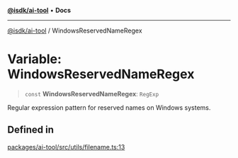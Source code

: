 [**@isdk/ai-tool**](../README.md) • **Docs**

***

[@isdk/ai-tool](../globals.md) / WindowsReservedNameRegex

# Variable: WindowsReservedNameRegex

> `const` **WindowsReservedNameRegex**: `RegExp`

Regular expression pattern for reserved names on Windows systems.

## Defined in

[packages/ai-tool/src/utils/filename.ts:13](https://github.com/isdk/ai-tool.js/blob/fe6b47f429fb128627d2210e367fa914b891d314/src/utils/filename.ts#L13)
